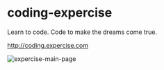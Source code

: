 coding-expercise
================

Learn to code. Code to make the dreams come true.

http://coding.expercise.com

![expercise-main-page](https://cloud.githubusercontent.com/assets/327434/12930722/a22e3d04-cf82-11e5-931f-3d578bbcaf3e.png)
